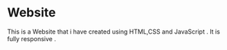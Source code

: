 # Website
This is a Website that i have created using HTML,CSS and JavaScript . It is fully responsive .
